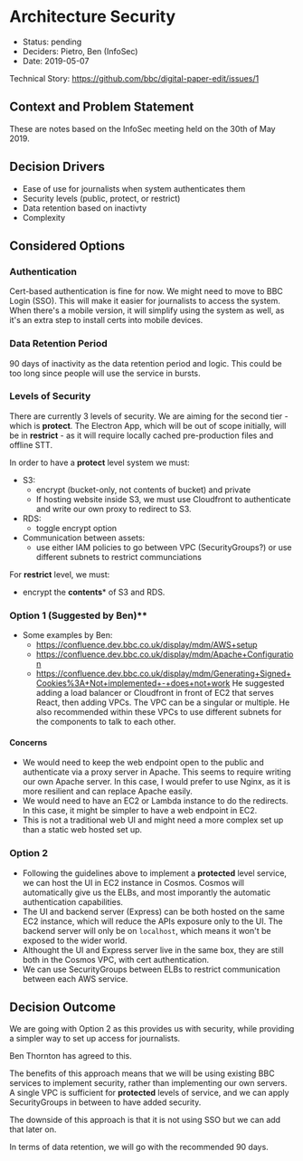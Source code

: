 #  Architecture Security

* Status: pending
* Deciders: Pietro, Ben (InfoSec)
* Date: 2019-05-07

Technical Story: https://github.com/bbc/digital-paper-edit/issues/1

## Context and Problem Statement

These are notes based on the InfoSec meeting held on the 30th of May 2019.

## Decision Drivers 

* Ease of use for journalists when system authenticates them
* Security levels (public, protect, or restrict)
* Data retention based on inactivty
* Complexity

## Considered Options

### Authentication

Cert-based authentication is fine for now. We might need to move to BBC Login
(SSO). This will make it easier for journalists to access the system. When
there's a mobile version, it will simplify using the system as well, as it's an
extra step to install certs into mobile devices.

### Data Retention Period

90 days of inactivity as the data retention period and logic. This could be too
long since people will use the service in bursts.

### Levels of Security

There are currently 3 levels of security. We are aiming for the second tier -
which is **protect**. The Electron App, which will be out of scope initially,
will be in **restrict** - as it will require locally cached pre-production
files and offline STT.

In order to have a **protect** level system we must:

* S3:
  * encrypt (bucket-only, not contents of bucket) and private
  * If hosting website inside S3, we must use Cloudfront to authenticate and
    write our own proxy to redirect to S3.
* RDS:
  * toggle encrypt option
* Communication between assets:
  * use either IAM policies to go between VPC (SecurityGroups?) or use different
    subnets to restrict communciations

For **restrict** level, we must:

* encrypt the **contents*** of S3 and RDS.
    
### Option 1 (Suggested by Ben)**

* Some examples by Ben:
    - https://confluence.dev.bbc.co.uk/display/mdm/AWS+setup
    - https://confluence.dev.bbc.co.uk/display/mdm/Apache+Configuration
    - https://confluence.dev.bbc.co.uk/display/mdm/Generating+Signed+Cookies%3A+Not+implemented+-+does+not+work
He suggested adding a load balancer or Cloudfront in front of EC2 that serves
React, then adding VPCs. The VPC can be a singular or multiple. He also
recommended within these VPCs to use different subnets for the components to talk
to each other.

#### Concerns

* We would need to keep the web endpoint open to the public and authenticate via
  a proxy server in Apache. This seems to require writing our own Apache server.
  In this case, I would prefer to use Nginx, as it is more resilient and can
  replace Apache easily.
* We would need to have an EC2 or Lambda instance to do the redirects.
  In this case, it might be simpler to have a web endpoint in EC2.
* This is not a traditional web UI and might need a more complex set up than a
  static web hosted set up.
 
### Option 2

* Following the guidelines above to implement a **protected** level service, we
  can host the UI in EC2 instance in Cosmos. Cosmos will automatically give us
  the ELBs, and most imporantly the automatic authentication capabilities.
* The UI and backend server (Express) can be both hosted on the same EC2 instance, which will
  reduce the APIs exposure only to the UI. The backend server will only be on
  `localhost`, which means it won't be exposed to the wider world.
* Althought the UI and Express server live in the same box, they are still both
  in the Cosmos VPC, with cert authentication. 
* We can use SecurityGroups between ELBs to restrict communication between each
  AWS service.

## Decision Outcome

We are going with Option 2 as this provides us with security, while
providing a simpler way to set up access for journalists.

Ben Thornton has agreed to this.

The benefits of this approach means that we will be
using existing BBC services to implement security, rather than implementing our
own servers. A single VPC is sufficient for **protected** levels of service, and
we can apply SecurityGroups in between to have added security.

The downside of this approach is that it is not using SSO but we can add that
later on. 

In terms of data retention, we will go with the recommended 90 days.

